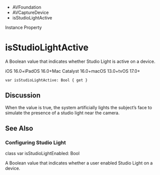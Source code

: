 

- AVFoundation
- AVCaptureDevice
-  isStudioLightActive 

Instance Property

# isStudioLightActive

A Boolean value that indicates whether Studio Light is active on a device.

iOS 16.0+iPadOS 16.0+Mac Catalyst 16.0+macOS 13.0+tvOS 17.0+

``` source
var isStudioLightActive: Bool { get }
```

## Discussion

When the value is true, the system artificially lights the subject’s face to simulate the presence of a studio light near the camera.

## See Also

### Configuring Studio Light

class var isStudioLightEnabled: Bool

A Boolean value that indicates whether a user enabled Studio Light on a device.

